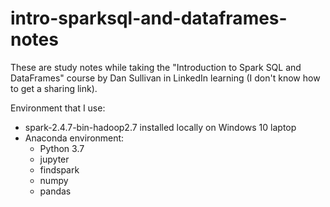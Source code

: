 # intro-sparksql-and-dataframes-notes

These are study notes while taking the "Introduction to Spark SQL and DataFrames" course by Dan Sullivan in LinkedIn learning (I don't know how to get a sharing link).

Environment that I use:
- spark-2.4.7-bin-hadoop2.7 installed locally on Windows 10 laptop
- Anaconda environment:
  - Python 3.7
  - jupyter
  - findspark
  - numpy
  - pandas
